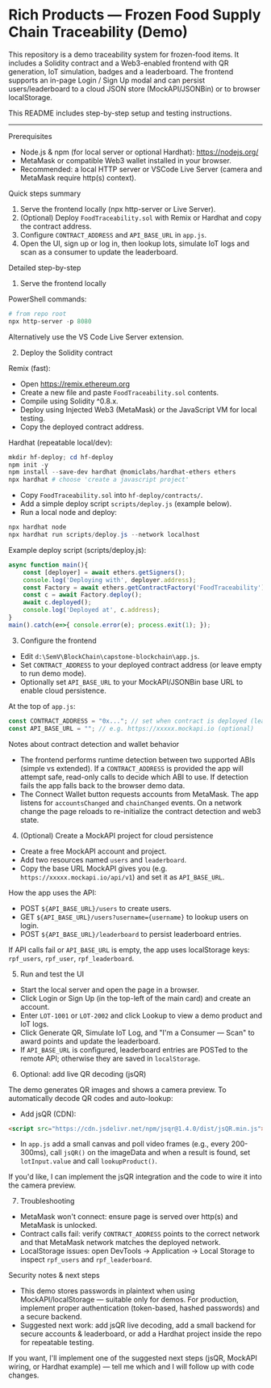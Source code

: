 # Rich Products — Frozen Food Supply Chain Traceability (Demo)

This repository is a demo traceability system for frozen-food items. It includes a Solidity contract and a Web3-enabled frontend with QR generation, IoT simulation, badges and a leaderboard. The frontend supports an in-page Login / Sign Up modal and can persist users/leaderboard to a cloud JSON store (MockAPI/JSONBin) or to browser localStorage.

This README includes step-by-step setup and testing instructions.

---

Prerequisites

- Node.js & npm (for local server or optional Hardhat): https://nodejs.org/
- MetaMask or compatible Web3 wallet installed in your browser.
- Recommended: a local HTTP server or VSCode Live Server (camera and MetaMask require http(s) context).

Quick steps summary

1. Serve the frontend locally (npx http-server or Live Server).
2. (Optional) Deploy `FoodTraceability.sol` with Remix or Hardhat and copy the contract address.
3. Configure `CONTRACT_ADDRESS` and `API_BASE_URL` in `app.js`.
4. Open the UI, sign up or log in, then lookup lots, simulate IoT logs and scan as a consumer to update the leaderboard.

Detailed step-by-step

1) Serve the frontend locally

PowerShell commands:

```powershell
# from repo root
npx http-server -p 8080

```

Alternatively use the VS Code Live Server extension.

2) Deploy the Solidity contract

Remix (fast):

- Open https://remix.ethereum.org
- Create a new file and paste `FoodTraceability.sol` contents.
- Compile using Solidity ^0.8.x.
- Deploy using Injected Web3 (MetaMask) or the JavaScript VM for local testing.
- Copy the deployed contract address.

Hardhat (repeatable local/dev):

```powershell
mkdir hf-deploy; cd hf-deploy
npm init -y
npm install --save-dev hardhat @nomiclabs/hardhat-ethers ethers
npx hardhat # choose 'create a javascript project'
```

- Copy `FoodTraceability.sol` into `hf-deploy/contracts/`.
- Add a simple deploy script `scripts/deploy.js` (example below).
- Run a local node and deploy:

```powershell
npx hardhat node
npx hardhat run scripts/deploy.js --network localhost
```

Example deploy script (scripts/deploy.js):

```js
async function main(){
	const [deployer] = await ethers.getSigners();
	console.log('Deploying with', deployer.address);
	const Factory = await ethers.getContractFactory('FoodTraceability');
	const c = await Factory.deploy();
	await c.deployed();
	console.log('Deployed at', c.address);
}
main().catch(e=>{ console.error(e); process.exit(1); });
```

3) Configure the frontend

- Edit `d:\SemV\BlockChain\capstone-blockchain\app.js`.
- Set `CONTRACT_ADDRESS` to your deployed contract address (or leave empty to run demo mode).
- Optionally set `API_BASE_URL` to your MockAPI/JSONBin base URL to enable cloud persistence.

At the top of `app.js`:

```js
const CONTRACT_ADDRESS = "0x..."; // set when contract is deployed (leave empty for demo)
const API_BASE_URL = ""; // e.g. https://xxxxx.mockapi.io (optional)
```

Notes about contract detection and wallet behavior

- The frontend performs runtime detection between two supported ABIs (simple vs extended). If a `CONTRACT_ADDRESS` is provided the app will attempt safe, read-only calls to decide which ABI to use. If detection fails the app falls back to the browser demo data.
- The Connect Wallet button requests accounts from MetaMask. The app listens for `accountsChanged` and `chainChanged` events. On a network change the page reloads to re-initialize the contract detection and web3 state.

4) (Optional) Create a MockAPI project for cloud persistence

- Create a free MockAPI account and project.
- Add two resources named `users` and `leaderboard`.
- Copy the base URL MockAPI gives you (e.g. `https://xxxxx.mockapi.io/api/v1`) and set it as `API_BASE_URL`.

How the app uses the API:

- POST `${API_BASE_URL}/users` to create users.
- GET `${API_BASE_URL}/users?username={username}` to lookup users on login.
- POST `${API_BASE_URL}/leaderboard` to persist leaderboard entries.

If API calls fail or `API_BASE_URL` is empty, the app uses localStorage keys: `rpf_users`, `rpf_user`, `rpf_leaderboard`.

5) Run and test the UI

- Start the local server and open the page in a browser.
- Click Login or Sign Up (in the top-left of the main card) and create an account.
- Enter `LOT-1001` or `LOT-2002` and click Lookup to view a demo product and IoT logs.
- Click Generate QR, Simulate IoT Log, and "I'm a Consumer — Scan" to award points and update the leaderboard.
- If `API_BASE_URL` is configured, leaderboard entries are POSTed to the remote API; otherwise they are saved in `localStorage`.

6) Optional: add live QR decoding (jsQR)

The demo generates QR images and shows a camera preview. To automatically decode QR codes and auto-lookup:

- Add jsQR (CDN):

```html
<script src="https://cdn.jsdelivr.net/npm/jsqr@1.4.0/dist/jsQR.min.js"></script>
```

- In `app.js` add a small canvas and poll video frames (e.g., every 200-300ms), call `jsQR()` on the imageData and when a result is found, set `lotInput.value` and call `lookupProduct()`.

If you'd like, I can implement the jsQR integration and the code to wire it into the camera preview.

7) Troubleshooting

- MetaMask won't connect: ensure page is served over http(s) and MetaMask is unlocked.
- Contract calls fail: verify `CONTRACT_ADDRESS` points to the correct network and that MetaMask network matches the deployed network.
- LocalStorage issues: open DevTools -> Application -> Local Storage to inspect `rpf_users` and `rpf_leaderboard`.

Security notes & next steps

- This demo stores passwords in plaintext when using MockAPI/localStorage — suitable only for demos. For production, implement proper authentication (token-based, hashed passwords) and a secure backend.
- Suggested next work: add jsQR live decoding, add a small backend for secure accounts & leaderboard, or add a Hardhat project inside the repo for repeatable testing.

If you want, I'll implement one of the suggested next steps (jsQR, MockAPI wiring, or Hardhat example) — tell me which and I will follow up with code changes.
